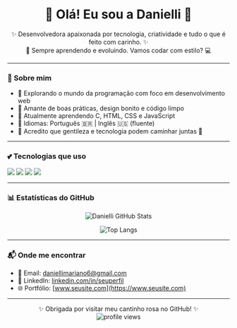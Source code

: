<h1 align="center">🌸 Olá! Eu sou a Danielli 💖</h1>



<p align="center">
✨ Desenvolvedora apaixonada por tecnologia, criatividade e tudo o que é feito com carinho. ✨<br>
🌷 Sempre aprendendo e evoluindo. Vamos codar com estilo? 💻
</p>

---

### 🌺 Sobre mim

- 🌸 Explorando o mundo da programação com foco em desenvolvimento web  
- 💖 Amante de boas práticas, design bonito e código limpo  
- 🌱 Atualmente aprendendo C, HTML, CSS e JavaScript  
- 💬 Idiomas: Português 🇧🇷 | Inglês 🇺🇸 (fluente)  
- 🎀 Acredito que gentileza e tecnologia podem caminhar juntas 💫

---

### 💕 Tecnologias que uso

<p align="left">
  <img src="https://img.shields.io/badge/C-FF69B4?style=for-the-badge&logo=c&logoColor=white"/>
  <img src="https://img.shields.io/badge/HTML5-FF69B4?style=for-the-badge&logo=html5&logoColor=white"/>
  <img src="https://img.shields.io/badge/CSS3-FFB6C1?style=for-the-badge&logo=css3&logoColor=white"/>
  <img src="https://img.shields.io/badge/JavaScript-FFC0CB?style=for-the-badge&logo=javascript&logoColor=black"/>
</p>

---

### 📊 Estatísticas do GitHub

<div align="center">

![Danielli GitHub Stats](https://github-readme-stats.vercel.app/api?username=danielli323&show_icons=true&theme=dracula&title_color=ff69b4&icon_color=ffb6c1&text_color=ffffff&bg_color=0d1117)

![Top Langs](https://github-readme-stats.vercel.app/api/top-langs/?username=danielli323&layout=compact&theme=dracula&title_color=ff69b4&text_color=ffffff&bg_color=0d1117)

</div>

---

### 📬 Onde me encontrar

- 💌 Email: [daniellimariano6@gmail.com](mailto:daniellimariano6@gmail.com)
- 💼 LinkedIn: [linkedin.com/in/seuperfil](https://linkedin.com/in/seuperfil)
- 🌐 Portfólio: [www.seusite.com](https://www.seusite.com)

---

<div align="center">

✨ Obrigada por visitar meu cantinho rosa no GitHub! ✨  
<img src="https://komarev.com/ghpvc/?username=danielli323&color=ff69b4" alt="profile views"/>

</div>
